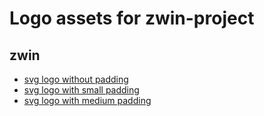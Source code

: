 # Logo assets for zwin-project

## zwin
- [svg logo without padding](https://github.com/zwin-project/logo/blob/main/zwin/logo.svg)
- [svg logo with small padding](https://github.com/zwin-project/logo/blob/main/zwin/logo_with_sm_padding.svg)
- [svg logo with medium padding](https://github.com/zwin-project/logo/blob/main/zwin/logo_with_md_padding.svg)
